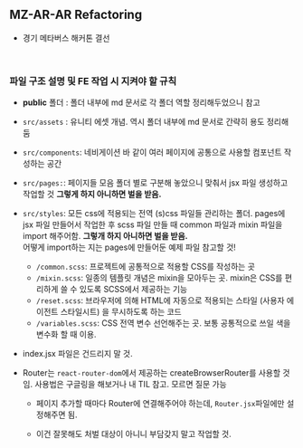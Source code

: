 ## MZ-AR-AR Refactoring

- 경기 메타버스 해커톤 결선

<br/>

### 파일 구조 설명 및 FE 작업 시 지켜야 할 규칙

- **public** 폴더 : 폴더 내부에 md 문서로 각 폴더 역할 정리해두었으니 참고

- <code>src/assets</code> : 유니티 에셋 개념. 역시 폴더 내부에 md 문서로 간략히 용도 정리해둠

- <code>src/components</code>: 네비게이션 바 같이 여러 페이지에 공통으로 사용할 컴포넌트 작성하는 공간

- <code>src/pages:</code>: 페이지들 모음
  폴더 별로 구분해 놓았으니 맞춰서 jsx 파일 생성하고 작업할 것
  **그렇게 하지 아니하면 벌을 받음.**

- <code>src/styles</code>: 모든 css에 적용되는 전역 (s)css 파일들 관리하는 폴더. pages에 jsx 파일 만들어서 작업한 후 scss 파일 만들 때 common 파일과 mixin 파일을 import 해주어함. **그렇개 하지 아니하면 벌을 받음.**  
  어떻게 import하는 지는 pages에 만들어둔 예제 파일 참고할 것!

  - <code>/common.scss</code>: 프로젝트에 공통적으로 적용할 CSS를 작성하는 곳
  - <code>/mixin.scss</code>: 일종의 템플릿 개념은 mixin을 모아두는 곳. mixin은 CSS를 편리하게 쓸 수 있도록 SCSS에서 제공하는 기능
  - <code>/reset.scss</code>: 브라우저에 의해 HTML에 자동으로 적용되는 스타일 (사용자 에이전트 스타일시트) 을 무시하도록 하는 코드
  - <code>/variables.scss</code>: CSS 전역 변수 선언해주는 곳. 보통 공통적으로 쓰일 색을 변수화 할 때 이용.

- index.jsx 파일은 건드리지 말 것.

- Router는 <code>react-router-dom</code>에서 제공하는 createBrowserRouter를 사용할 것임. 사용법은 구글링을 해보거나 내 TIL 참고. 모르면 질문 가능

  - 페이지 추가할 때마다 Router에 연결해주어야 하는데, <code>Router.jsx</code>파일에만 설정해주면 됨.

  - 이건 잘못해도 처벌 대상이 아니니 부담갖지 말고 작업할 것.

<br/>
